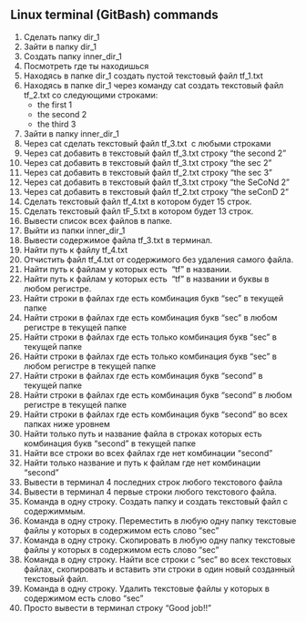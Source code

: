 ## Linux terminal (GitBash) commands
1. Сделать папку dir_1
2. Зайти в папку dir_1
3. Создать папку inner_dir_1
4. Посмотреть где ты находишься
5. Находясь в папке dir_1 создать пустой текстовый файл tf_1.txt
6. Находясь в папке dir_1 через команду cat создать текстовый файл tf_2.txt со следующими строками:
   - the first 1
   - the second 2
   - the third 3
7. Зайти в папку inner_dir_1
8. Через cat сделать текстовый файл tf_3.txt  c любыми строками
9. Через cat добавить в текстовый файл tf_3.txt строку “the second 2”
10. Через cat добавить в текстовый файл tf_3.txt строку “the sec 2”
11. Через cat добавить в текстовый файл tf_2.txt строку “the sec 3”
12. Через cat добавить в текстовый файл tf_3.txt строку “the SeCoNd 2”
13. Через cat добавить в текстовый файл tf_2.txt строку “the seConD 2”
14. Сделать текстовый файл tf_4.txt в котором будет 15 строк.
15. Сделать текстовый файл tF_5.txt в котором будет 13 строк.
16. Вывести список всех файлов в папке.
17. Выйти из папки inner_dir_1
18. Вывести содержимое файла tf_3.txt в терминал.
19. Найти путь к файлу tf_4.txt
20. Отчистить файл tf_4.txt от содержимого без удаления самого файла.
21. Найти путь к файлам у которых есть  “tf” в названии.
22. Найти путь к файлам у которых есть  “tf” в названии и буквы в любом регистре.
23. Найти строки в файлах где есть комбинация букв “sec” в текущей папке
24. Найти строки в файлах где есть комбинация букв “sec” в любом регистре в текущей папке
25. Найти строки в файлах где есть только комбинация букв “sec” в текущей папке
26. Найти строки в файлах где есть только комбинация букв “sec” в любом регистре в текущей папке
27. Найти строки в файлах где есть комбинация букв “second” в текущей папке
28. Найти строки в файлах где есть комбинация букв “second” в любом регистре в текущей папке
29. Найти строки в файлах где есть комбинация букв “second” во всех папках ниже уровнем
30. Найти только путь и название файла в строках которых есть комбинация букв “second” в текущей папке
31. Найти все строки во всех файлах где нет комбинации “second”
32. Найти только название и путь к файлам где нет комбинации “second”
33. Вывести в терминал 4 последних строк любого текстового файла
34. Вывести в терминал 4 первые строки любого текстового файла.
35. Команда в одну строку. Создать папку и создать текстовый файл с содержиммым.
36. Команда в одну строку. Переместить в любую одну папку текстовые файлы у которых в содержимом есть слово “sec”
37. Команда в одну строку. Скопировать в любую одну папку текстовые файлы у которых в содержимом есть слово “sec”
38. Команда в одну строку. Найти все строки c “sec” во всех текстовых файлах, скопировать и вставить эти строки в один новый созданный текстовый файл.
39. Команда в одну строку. Удалить текстовые файлы у которых в содержимом есть слово “sec”
40. Просто вывести в терминал строку “Good job!!”

